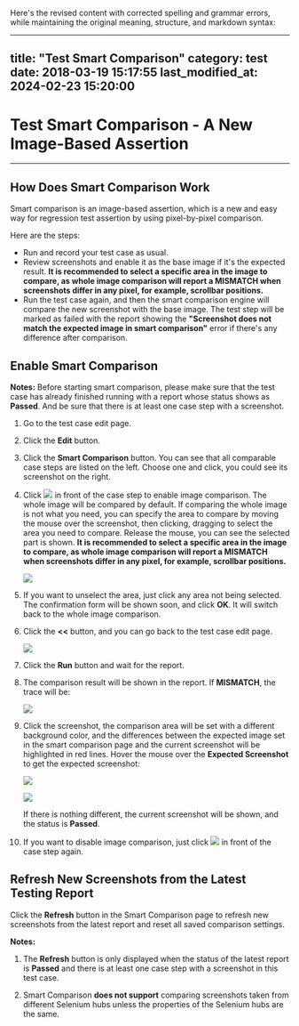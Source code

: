 Here's the revised content with corrected spelling and grammar errors, while maintaining the original meaning, structure, and markdown syntax:

---
title: "Test Smart Comparison"
category: test
date: 2018-03-19 15:17:55
last_modified_at: 2024-02-23 15:20:00
---

# Test Smart Comparison - A New Image-Based Assertion
***

## How Does Smart Comparison Work

Smart comparison is an image-based assertion, which is a new and easy way for regression test assertion by using pixel-by-pixel comparison.

Here are the steps:
- Run and record your test case as usual.
- Review screenshots and enable it as the base image if it's the expected result. **It is recommended to select a specific area in the image to compare, as whole image comparison will report a MISMATCH when screenshots differ in any pixel, for example, scrollbar positions.**
- Run the test case again, and then the smart comparison engine will compare the new screenshot with the base image. The test step will be marked as failed with the report showing the **"Screenshot does not match the expected image in smart comparison"** error if there's any difference after comparison.

## Enable Smart Comparison

**Notes:**
Before starting smart comparison, please make sure that the test case has already finished running with a report whose status shows as **Passed**. And be sure that there is at least one case step with a screenshot.

1. Go to the test case edit page.

2. Click the **Edit** button.

3. Click the **Smart Comparison** button. You can see that all comparable case steps are listed on the left. Choose one and click, you could see its screenshot on the right.

4. Click ![][toggle] in front of the case step to enable image comparison. The whole image will be compared by default. If comparing the whole image is not what you need, you can specify the area to compare by moving the mouse over the screenshot, then clicking, dragging to select the area you need to compare. Release the mouse, you can see the selected part is shown. **It is recommended to select a specific area in the image to compare, as whole image comparison will report a MISMATCH when screenshots differ in any pixel, for example, scrollbar positions.**

   ![][cropped_image]

5. If you want to unselect the area, just click any area not being selected. The confirmation form will be shown soon, and click **OK**. It will switch back to the whole image comparison.

6. Click the **<<** button, and you can go back to the test case edit page.

   ![][back_button]

7. Click the **Run** button and wait for the report.

8. The comparison result will be shown in the report. If **MISMATCH**, the trace will be:

   ![][trace]

9. Click the screenshot, the comparison area will be set with a different background color, and the differences between the expected image set in the smart comparison page and the current screenshot will be highlighted in red lines. Hover the mouse over the **Expected Screenshot** to get the expected screenshot:

   ![][test_result]

   ![][expected_image]

   If there is nothing different, the current screenshot will be shown, and the status is **Passed**.

10. If you want to disable image comparison, just click ![][toggle_on] in front of the case step again.

## Refresh New Screenshots from the Latest Testing Report

Click the **Refresh** button in the Smart Comparison page to refresh new screenshots from the latest report and reset all saved comparison settings.

**Notes:**

1. The **Refresh** button is only displayed when the status of the latest report is **Passed** and there is at least one case step with a screenshot in this test case.

2. Smart Comparison **does not support** comparing screenshots taken from different Selenium hubs unless the properties of the Selenium hubs are the same.

[toggle]: ../images/test/test_smart_comparison_toggle.PNG
[cropped_image]: ../images/test/test_smart_comparison_cropped_image.PNG
[back_button]: ../images/test/test_smart_comparison_back_button.PNG
[trace]: ../images/test/test_smart_comparison_trace.png
[test_result]: ../images/test/test_smart_comparison_test_result.png
[expected_image]: ../images/test/test_smart_comparison_expected_image.png
[toggle_on]: ../images/test/test_smart_comparison_toggle_on.PNG